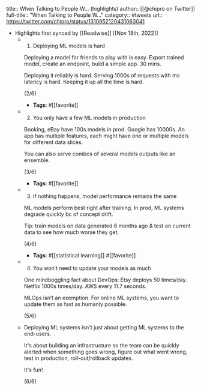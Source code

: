 title:: When Talking to People W... (highlights)
author:: [[@chipro on Twitter]]
full-title:: "When Talking to People W..."
category:: #tweets
url:: https://twitter.com/chipro/status/1310952120431063041

- Highlights first synced by [[Readwise]] [[Nov 18th, 2022]]
	- 1. Deploying ML models is hard
	  
	  Deploying a model for friends to play with is easy. Export trained model, create an endpoint, build a simple app. 30 mins.
	  
	  Deploying it reliably is hard. Serving 1000s of requests with ms latency is hard. Keeping it up all the time is hard.
	  
	  (2/6)
		- **Tags**: #[[favorite]]
	- 2. You only have a few ML models in production
	  
	  Booking, eBay have 100s models in prod. Google has 10000s. An app has multiple features, each might have one or multiple models for different data slices.
	  
	  You can also serve combos of several models outputs like an ensemble.
	  
	  (3/6)
		- **Tags**: #[[favorite]]
	- 3. If nothing happens, model performance remains the same
	  
	  ML models perform best right after training. In prod, ML systems degrade quickly bc of concept drift.
	  
	  Tip: train models on data generated 6 months ago & test on current data to see how much worse they get.
	  
	  (4/6)
		- **Tags**: #[[statistical learning]] #[[favorite]]
	- 4. You won’t need to update your models as much
	  
	  One mindboggling fact about DevOps: Etsy deploys 50 times/day. Netflix 1000s times/day. AWS every 11.7 seconds.
	  
	  MLOps isn’t an exemption. For online ML systems, you want to update them as fast as humanly possible.
	  
	  (5/6)
	- Deploying ML systems isn't just about getting ML systems to the end-users.
	  
	  It's about building an infrastructure so the team can be quickly alerted when something goes wrong, figure out what went wrong, test in production, roll-out/rollback updates.
	  
	  It's fun!
	  
	  (6/6)